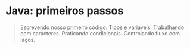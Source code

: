 # Java: primeiros passos

> Escrevendo nosso primeiro código.
> Tipos e variáveis.
> Trabalhando com caracteres.
> Praticando condicionais.
> Controlando fluxo com laços.